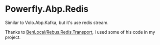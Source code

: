 # Powerfly.Abp.Redis

Similar to Volo.Abp.Kafka, but it's use redis stream.

Thanks to [BenLocal/Rebus.Redis.Transport](https://github.com/BenLocal/Rebus.Redis.Transport), I used some of his code in my project.